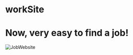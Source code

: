 # workSite

<h1>Now, very easy to find a job!</h1>

 ![JobWebsite](https://github.com/user-attachments/assets/4644a3cb-0bdf-4ee6-97c6-a42021935eeb)


